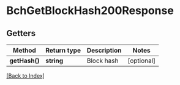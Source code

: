 # BchGetBlockHash200Response

## Getters

Method | Return type | Description | Notes
------------ | ------------- | ------------- | -------------
**getHash()** | **string** | Block hash | [optional]

[[Back to Index]](../index.md)
